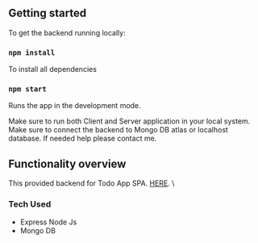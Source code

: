 ## Getting started

To get the backend running locally:

### `npm install`

To install all dependencies

### `npm start`

Runs the app in the development mode.

Make sure to run both Client and Server application in your local system. Make sure to connect the backend to Mongo DB atlas or localhost database.
If needed help please contact me.

## Functionality overview

This provided backend for Todo App SPA. [HERE](). \

### Tech Used

- Express Node Js
- Mongo DB
